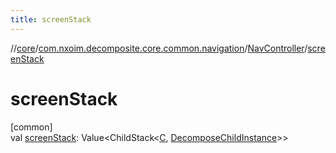 ```yaml
---
title: screenStack
---
```

//[core](../../../index.html)/[com.nxoim.decomposite.core.common.navigation](../index.html)/[NavController](index.html)/[screenStack](screen-stack.html)



# screenStack



[common]\
val [screenStack](screen-stack.html): Value&lt;ChildStack&lt;[C](index.html), [DecomposeChildInstance](../-decompose-child-instance/index.html)&gt;&gt;




